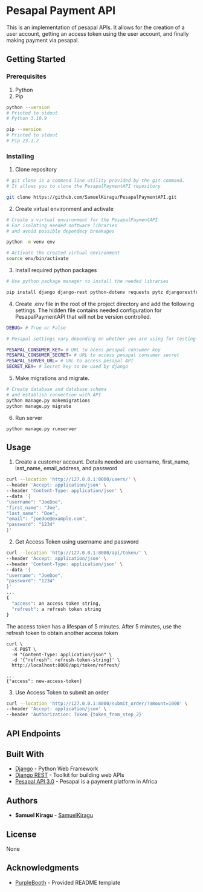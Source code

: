 # Pesapal Payment API
This is an implementation of pesapal APIs. It allows for the creation of a user account, getting an access token using the user account, and finally making payment via pesapal.

## Getting Started

### Prerequisites

1. Python
2. Pip

```bash
python --version
# Printed to stdout
# Python 3.10.9

pip --version
# Printed to stdout
# Pip 23.1.2
```

### Installing

1. Clone repository

```bash
# git clone is a command line utility provided by the git command. 
# It allows you to clone the PesapalPaymentAPI repository

git clone https://github.com/SamuelKiragu/PesapalPaymentAPI.git
```

2. Create virtual environment and activate

```bash
# Create a virtual environment for the PesapalPaymentAPI
# For isolating needed software libraries 
# and avoid possible dependecy breakages 

python -m venv env

# Activate the created virtual environment
source env/bin/activate
```

3. Install required python packages

```bash
# Use python package manager to install the needed libraries

pip install django django-rest python-dotenv requests pytz djangorestframework-simplejwt
```
4. Create .env file in the root of the project directory and add the following settings. The hidden file contains needed configuration for PesapalPaymentAPI that will not be version controlled.

```bash
DEBUG= # True or False

# Pesapal settings vary depending on whether you are using for testing or production purposes

PESAPAL_CONSUMER_KEY= # URL to acess pesapal consumer key
PESAPAL_CONSUMER_SECRET= # URL to access pesapal consumer secret
PESAPAL_SERVER_URL= # URL to access pesapal API
SECRET_KEY= # Secret key to be used by django
```

5. Make migrations and migrate.
```bash
# Create database and database schema 
# and establish connection with API
python manage.py makemigrations
python manage.py migrate
```

6. Run server

```
python manage.py runserver
```

## Usage
1. Create a customer account. Details needed are username, first_name, last_name, email_address, and password
```bash
curl --location 'http://127.0.0.1:8000/users/' \
--header 'Accept: application/json' \
--header 'Content-Type: application/json' \
--data '{
"username": "JoeDoe",
"first_name": "Joe",
"last_name": "Doe",
"email": "joedoe@example.com",
"password": "1234"
}'
```
2. Get Access Token using username and password
```bash
curl --location 'http://127.0.0.1:8000/api/token/' \
--header 'Accept: application/json' \
--header 'Content-Type: application/json' \
--data '{
"username": "JoeDoe",
"password": "1234"
}'
...
{
  "access": an access token string,
  "refresh": a refresh token string
}

```
The access token has a lifespan of 5 minutes. After 5 minutes, use the refresh token to obtain another access token
```
curl \
  -X POST \
  -H "Content-Type: application/json" \
  -d '{"refresh": refresh-token-string}' \
  http://localhost:8000/api/token/refresh/

...
{"access": new-access-token}
```
3. Use Access Token to submit an order
```bash
curl --location 'http://127.0.0.1:8000/submit_order/?amount=1000' \ 
--header 'Accept: application/json' \ 
--header 'Authorization: Token {token_from_step_2}'
```

## API Endpoints



## Built With

* [Django](https://djangoproject.com/) - Python Web Framework
* [Django REST](https://django-rest-framework.org) - Toolkit for building web APIs
* [Pesapal API 3.0](https://developer.pesapal.com/) - Pesapal is a payment platform in Africa

## Authors

* **Samuel Kiragu** - [SamuelKiragu](https://github.com/SamuelKiragu)

## License

None

## Acknowledgments
* [PurpleBooth](https://github.com/PurpleBooth) - Provided README template
